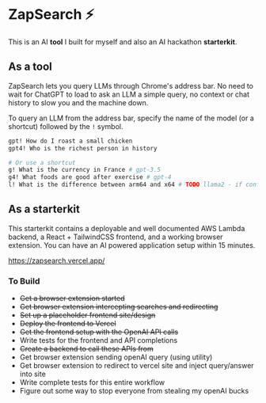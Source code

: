 # ZapSearch ⚡️

This is an AI **tool** I built for myself and also an AI hackathon **starterkit**. 

## As a  tool 
ZapSearch lets you query LLMs through Chrome's address bar. No need to wait for ChatGPT to load to ask an LLM a simple query, no context or chat history to slow you and the machine down. 

To query an LLM from the address bar, specify the name of the model (or a shortcut) followed by the `!` symbol. 

```bash 
gpt! How do I roast a small chicken
gpt4! Who is the richest person in history

# Or use a shortcut
g! What is the currency in France # gpt-3.5
g4! What foods are good after exercise # gpt-4
l! What is the difference between arm64 and x64 # TODO llama2 - if configured to run locally
```

## As a starterkit
This starterkit contains a deployable and well documented AWS Lambda backend, a React + TailwindCSS frontend, and a working browser extension. You can have an AI powered application setup within 15 minutes. 

https://zapsearch.vercel.app/ 

### To Build
- ~~Get a browser extension started~~
- ~~Get browser extension intercepting searches and redirecting~~
- ~~Set up a placeholder frontend site/design~~
- ~~Deploy the frontend to Vercel~~
- ~~Get the frontend setup with the OpenAI API calls~~ 
- Write tests for the frontend and API completions
- ~~Create a backend to call these APIs from~~
- Get browser extension sending openAI query (using utility)
- Get browser extension to redirect to vercel site and inject query/answer into site
- Write complete tests for this entire workflow
- Figure out some way to stop everyone from stealing my openAI bucks